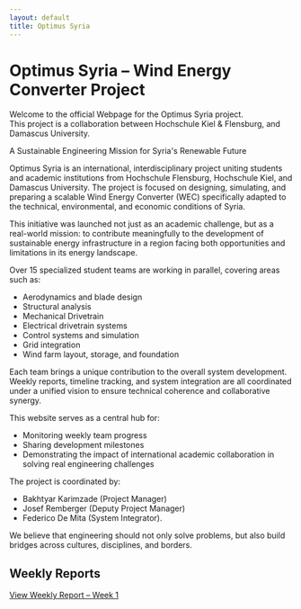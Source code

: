 ```yaml
---
layout: default
title: Optimus Syria
---
```



# Optimus Syria – Wind Energy Converter Project

Welcome to the official Webpage for the Optimus Syria project.  
This project is a collaboration between Hochschule Kiel & Flensburg, and Damascus University.

A Sustainable Engineering Mission for Syria's Renewable Future

Optimus Syria is an international, interdisciplinary project uniting students and academic institutions from Hochschule Flensburg, Hochschule Kiel, and Damascus University. The project is focused on designing, simulating, and preparing a scalable Wind Energy Converter (WEC) specifically adapted to the technical, environmental, and economic conditions of Syria.

This initiative was launched not just as an academic challenge, but as a real-world mission: to contribute meaningfully to the development of sustainable energy infrastructure in a region facing both opportunities and limitations in its energy landscape.

Over 15 specialized student teams are working in parallel, covering areas such as:
- Aerodynamics and blade design
- Structural analysis
- Mechanical Drivetrain
- Electrical drivetrain systems
- Control systems and simulation
- Grid integration
- Wind farm layout, storage, and foundation

Each team brings a unique contribution to the overall system development. Weekly reports, timeline tracking, and system integration are all coordinated under a unified vision to ensure technical coherence and collaborative synergy.

This website serves as a central hub for:
- Monitoring weekly team progress
- Sharing development milestones
- Demonstrating the impact of international academic collaboration in solving real engineering challenges

The project is coordinated by:
- Bakhtyar Karimzade (Project Manager)
- Josef Remberger (Deputy Project Manager)
- Federico De Mita (System Integrator).

We believe that engineering should not only solve problems, but also build bridges across cultures, disciplines, and borders.
## Weekly Reports

[View Weekly Report – Week 1](week1)
